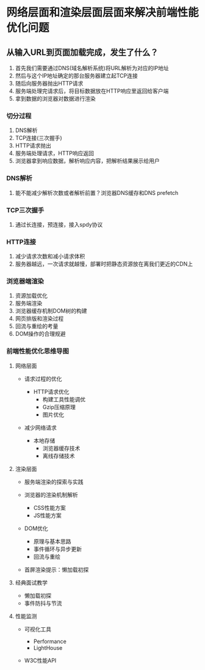 # 网络层面和渲染层面层面来解决前端性能优化问题

## 从输入URL到页面加载完成，发生了什么？

1. 首先我们需要通过DNS(域名解析系统)将URL解析为对应的IP地址
2. 然后与这个IP地址确定的那台服务器建立起TCP连接
3. 随后向服务器抛出HTTP请求
4. 服务端处理完请求后，将目标数据放在HTTP响应里返回给客户端
5. 拿到数据的浏览器对数据进行渲染

### 切分过程

1. DNS解析
2. TCP连接(三次握手)
3. HTTP请求抛出
4. 服务端处理请求，HTTP响应返回
5. 浏览器拿到响应数据，解析响应内容，把解析结果展示给用户

### DNS解析

1. 能不能减少解析次数或者解析前置？浏览器DNS缓存和DNS prefetch

### TCP三次握手

1. 通过长连接，预连接，接入spdy协议

### HTTP连接

1. 减少请求次数和减小请求体积
2. 服务器越远，一次请求就越慢，部署时把静态资源放在离我们更近的CDN上

### 浏览器端渲染

1. 资源加载优化
2. 服务端渲染
3. 浏览器缓存机制DOM树的构建
4. 网页排版和渲染过程
5. 回流与重绘的考量
6. DOM操作的合理规避

### 前端性能优化思维导图

1. 网络层面

   - 请求过程的优化
     - HTTP请求优化
       - 构建工具性能调优
       - Gzip压缩原理
       - 图片优化

   - 减少网络请求
     - 本地存储
       - 浏览器缓存技术
       - 离线存储技术

2. 渲染层面

   - 服务端渲染的探索与实践
   - 浏览器的渲染机制解析
     - CSS性能方案
     - JS性能方案

   - DOM优化
     - 原理与基本思路
     - 事件循环与异步更新
     - 回流与重绘

   - 首屏渲染提示：懒加载初探

3. 经典面试教学

   - 懒加载初探
   - 事件防抖与节流

4. 性能监测

   - 可视化工具
     - Performance
     - LightHouse

   - W3C性能API
